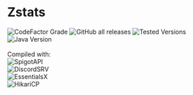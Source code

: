 # Zstats
<img alt="CodeFactor Grade" src="https://img.shields.io/codefactor/grade/github/zerrium/zstats?style=for-the-badge"> <img alt="GitHub all releases" src="https://img.shields.io/github/downloads/zerrium/zstats/total?label=Total%20Downloads&style=for-the-badge"> <img alt="Tested Versions" src="https://img.shields.io/badge/Tested%20Versions-1.12%2C%201.15--1.16-blue?style=for-the-badge"> <img alt="Java Version" src="https://img.shields.io/badge/JDK%20Version-8--11-orange?style=for-the-badge">
<br><br>Compiled with:<br>
<img alt="SpigotAPI" src="https://img.shields.io/badge/SpigotAPI-1.16.4-yellow?style=for-the-badge"><br>
<img alt="DiscordSRV" src="https://img.shields.io/badge/DiscordSRV-1.20.0-yellow?style=for-the-badge"><br>
<img alt="EssentialsX" src="https://img.shields.io/badge/EssentialsX-2.18.2-yellow?style=for-the-badge"><br>
<img alt="HikariCP" src="https://img.shields.io/badge/HikariCP-3.4.5-yellow?style=for-the-badge">
